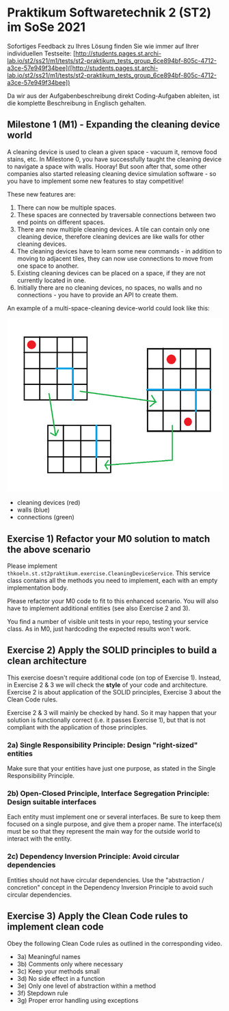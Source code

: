 # Praktikum Softwaretechnik 2 (ST2) im SoSe 2021

Sofortiges Feedback zu Ihres Lösung finden Sie wie immer auf Ihrer individuellen Testseite:
[http://students.pages.st.archi-lab.io/st2/ss21/m1/tests/st2-praktikum_tests_group_6ce894bf-805c-4712-a3ce-57e949f34bee]([http://students.pages.st.archi-lab.io/st2/ss21/m1/tests/st2-praktikum_tests_group_6ce894bf-805c-4712-a3ce-57e949f34bee])

Da wir aus der Aufgabenbeschreibung direkt Coding-Aufgaben ableiten, ist die komplette Beschreibung in Englisch
gehalten. 

## Milestone 1 (M1) - Expanding the cleaning device world

A cleaning device is used to clean a given space - vacuum it, remove food stains, etc. 
In Milestone 0, you have successfully taught the cleaning device to navigate a space with walls. Hooray!
But soon after that, some other companies also started releasing cleaning device simulation software - so you have to 
implement some new features to stay competitive!

These new features are:
1. There can now be multiple spaces.
1. These spaces are connected by traversable connections between two end points on different spaces.   
1. There are now multiple cleaning devices. A tile can contain only one cleaning device, therefore cleaning devices 
    are like walls for other cleaning devices.   
1. The cleaning devices have to learn some new commands - in addition to moving to adjacent tiles, they can now use 
    connections to move from one space to another.
1. Existing cleaning devices can be placed on a space, if they are not currently located in one. 
1. Initially there are no cleaning devices, no spaces, no walls and no connections - you have to provide an API to create them.

An example of a multi-space-cleaning device-world could look like this:

![space](src/main/resources/explanationM1.png)

* cleaning devices (red)
* walls (blue)
* connections (green)



## Exercise 1) Refactor your M0 solution to match the above scenario

Please implement `thkoeln.st.st2praktikum.exercise.CleaningDeviceService`. This service class contains all the methods 
you need to implement, each with an empty implementation body. 

Please refactor your M0 code to fit to this enhanced scenario. You will also have to implement additional entities (see also Exercise 2 and 3). 

You find a number of visible unit tests in your repo, testing your service class. As in M0, just hardcoding the expected 
results won't work. 


## Exercise 2) Apply the SOLID principles to build a clean architecture

This exercise doesn't require additional code (on top of Exercise 1). Instead, in Exercise 2 & 3 we will check
the **style** of your code and architecture. Exercise 2 is about application of the SOLID principles, Exercise 3 about
the Clean Code rules. 

Exercise 2 & 3 will mainly be checked by hand. So it may happen that your solution is functionally correct (i.e.
it passes Exercise 1), but that is not compliant with the application of those principles.  

### 2a) Single Responsibility Principle: Design "right-sized" entities

Make sure that your entities have just one purpose, as stated in the Single Responsibility Principle.

### 2b) Open-Closed Principle, Interface Segregation Principle: Design suitable interfaces

Each entity must implement one or several interfaces. Be sure to keep them focused on a single purpose, and give 
them a proper name. The interface(s) must be so that they represent the main way for the outside world to interact
with the entity. 

### 2c) Dependency Inversion Principle: Avoid circular dependencies

Entities should not have circular dependencies. Use the "abstraction / concretion" concept in the Dependency Inversion 
Principle to avoid such circular dependencies.


## Exercise 3) Apply the Clean Code rules to implement clean code

Obey the following Clean Code rules as outlined in the corresponding video.

* 3a) Meaningful names
* 3b) Comments only where necessary
* 3c) Keep your methods small
* 3d) No side effect in a function
* 3e) Only one level of abstraction within a method
* 3f) Stepdown rule
* 3g) Proper error handling using exceptions






